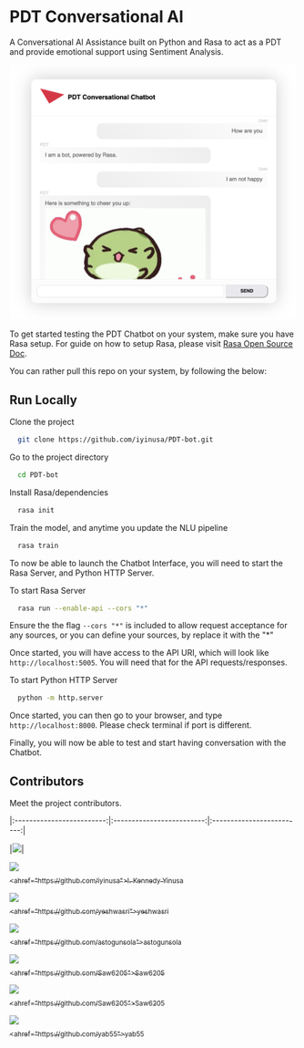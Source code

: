 
# PDT Conversational AI
A Conversational AI Assistance built on Python and Rasa to act as a PDT and provide emotional support using Sentiment Analysis.

![Screenshot](assets/images/Screenshot.png)

To get started testing the PDT Chatbot on your system, make sure you have Rasa setup. For guide on how to setup Rasa, please visit [Rasa Open Source Doc](https://rasa.com/docs/rasa/).

You can rather pull this repo on your system, by following the below:

## Run Locally

Clone the project

```bash
  git clone https://github.com/iyinusa/PDT-bot.git
```

Go to the project directory

```bash
  cd PDT-bot
```

Install Rasa/dependencies

```bash
  rasa init
```

Train the model, and anytime you update the NLU pipeline

```bash
  rasa train
```

To now be able to launch the Chatbot Interface, you will need to start the Rasa Server, and Python HTTP Server.

To start Rasa Server

```bash
  rasa run --enable-api --cors "*"
```

Ensure the the flag `--cors "*"` is included to allow request acceptance for any sources, or you can define your sources, by replace it with the "*"

Once started, you will have access to the API URI, which will look like `http://localhost:5005`. You will need that for the API requests/responses.

To start Python HTTP Server

```bash
  python -m http.server
```

Once started, you can then go to your browser, and type `http://localhost:8000`. Please check terminal if port is different.

Finally, you will now be able to test and start having conversation with the Chatbot.

## Contributors

Meet the project contributors.

|:-------------------------:|:-------------------------:|:-------------------------:|

|[<img src="https://github.com/adarmudas.png" width="60px;"/>](https://github.com/adarmudas/profile)|

[<img src="https://github.com/iyinusa.png" width="60px;"/><br /><sub><ahref="https://github.com/iyinusa">I. Kennedy Yinusa</a></sub>](https://github.com/iyinusa/profile)

[<img src="https://github.com/yeshwasri.png" width="60px;"/><br /><sub><ahref="https://github.com/yeshwasri">yeshwasri</a></sub>](https://github.com/yeshwasri/profile)

[<img src="https://github.com/astogunsola.png" width="60px;"/><br /><sub><ahref="https://github.com/astogunsola">astogunsola</a></sub>](https://github.com/astogunsola/profile)

[<img src="https://github.com/Saw6205.png" width="60px;"/><br /><sub><ahref="https://github.com/Saw6205">Saw6205</a></sub>](https://github.com/Saw6205/profile)

[<img src="https://github.com/Saw6205.png" width="60px;"/><br /><sub><ahref="https://github.com/Saw6205">Saw6205</a></sub>](https://github.com/Saw6205/profile)

[<img src="https://github.com/yab55.png" width="60px;"/><br /><sub><ahref="https://github.com/yab55">yab55</a></sub>](https://github.com/yab55/profile)
